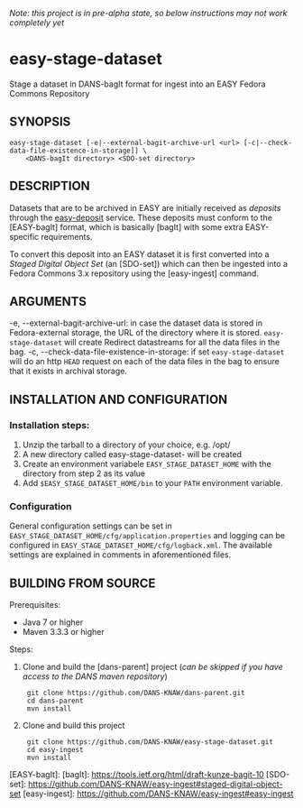 *Note: this project is in pre-alpha state, so below instructions may not work completely yet*

easy-stage-dataset
==================

Stage a dataset in DANS-bagIt format for ingest into an EASY Fedora Commons Repository


SYNOPSIS
--------

    easy-stage-dataset [-e|--external-bagit-archive-url <url> [-c|--check-data-file-existence-in-storage]] \
        <DANS-bagIt directory> <SDO-set directory>


DESCRIPTION
-----------

Datasets that are to be archived in EASY are initially received as *deposits* through the [easy-deposit] service. These
deposits must conform to the [EASY-bagIt] format, which is basically [bagIt] with some extra EASY-specific requirements.

To convert this deposit into an EASY dataset it is first converted into a *Staged Digital Object Set* (an [SDO-set]) which can
then be ingested into a Fedora Commons 3.x repository using the [easy-ingest] command.


ARGUMENTS
---------

-e, --external-bagit-archive-url: in case the dataset data is stored in Fedora-external storage, the URL of the directory
  where it is stored. ``easy-stage-dataset`` will create Redirect datastreams for all the data files in the bag.
-c, --check-data-file-existence-in-storage: if set ``easy-stage-dataset`` will do an http ``HEAD`` request on each of the
  data files in the bag to ensure that it exists in archival storage.


INSTALLATION AND CONFIGURATION
------------------------------

### Installation steps:

1. Unzip the tarball to a directory of your choice, e.g. /opt/
2. A new directory called easy-stage-dataset-<version> will be created
3. Create an environment variabele ``EASY_STAGE_DATASET_HOME`` with the directory from step 2 as its value
4. Add ``$EASY_STAGE_DATASET_HOME/bin`` to your ``PATH`` environment variable.


### Configuration

General configuration settings can be set in ``EASY_STAGE_DATASET_HOME/cfg/application.properties`` and logging can be
configured in ``EASY_STAGE_DATASET_HOME/cfg/logback.xml``. The available settings are explained in comments in 
aforementioned files.


BUILDING FROM SOURCE
--------------------

Prerequisites:

* Java 7 or higher
* Maven 3.3.3 or higher
 
Steps:

1. Clone and build the [dans-parent] project (*can be skipped if you have access to the DANS maven repository*)
      
        git clone https://github.com/DANS-KNAW/dans-parent.git
        cd dans-parent
        mvn install
2. Clone and build this project

        git clone https://github.com/DANS-KNAW/easy-stage-dataset.git
        cd easy-ingest
        mvn install






[easy-deposit]: https://github.com/DANS-KNAW/easy-deposit
[EASY-bagIt]: 
[bagIt]: https://tools.ietf.org/html/draft-kunze-bagit-10
[SDO-set]: https://github.com/DANS-KNAW/easy-ingest#staged-digital-object-set
[easy-ingest]: https://github.com/DANS-KNAW/easy-ingest#easy-ingest
